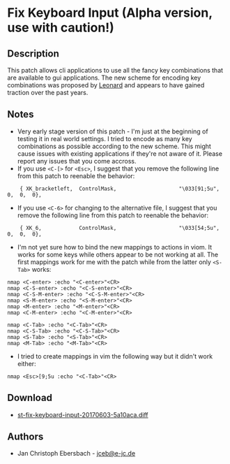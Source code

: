 Fix Keyboard Input (Alpha version, use with caution!)
=====================================================

Description
-----------

This patch allows cli applications to use all the fancy key combinations that
are available to gui applications.  The new scheme for encoding key combinations
was proposed by [Leonard](http://www.leonerd.org.uk/hacks/fixterms/) and appears
to have gained traction over the past years.


Notes
-----

 - Very early stage version of this patch - I'm just at the beginning of testing
   it in real world settings.  I tried to encode as many key combinations as
   possible according to the new scheme.  This might cause issues with existing
   applications if they're not aware of it.  Please report any issues that you
   come accross.
 - If you use `<C-[>` for `<Esc>`, I suggest that you remove the following line
   from this patch to reenable the behavior:
```
	{ XK_bracketleft,  ControlMask,                    "\033[91;5u",  0,  0,  0},
```
 - If you use `<C-6>` for changing to the alternative file, I suggest that you
   remove the following line from this patch to reenable the behavior:
```
	{ XK_6,            ControlMask,                    "\033[54;5u",  0,  0,  0},
```
 - I'm not yet sure how to bind the new mappings to actions in viom.  It works
   for some keys while others appear to be not working at all.  The first
   mappings work for me with the patch while from the latter only `<S-Tab>`
   works:
```
nmap <C-enter> :echo "<C-enter>"<CR>
nmap <C-S-enter> :echo "<C-S-enter>"<CR>
nmap <C-S-M-enter> :echo "<C-S-M-enter>"<CR>
nmap <S-M-enter> :echo "<S-M-enter>"<CR>
nmap <M-enter> :echo "<M-enter>"<CR>
nmap <C-M-enter> :echo "<C-M-enter>"<CR>

nmap <C-Tab> :echo "<C-Tab>"<CR>
nmap <C-S-Tab> :echo "<C-S-Tab>"<CR>
nmap <S-Tab> :echo "<S-Tab>"<CR>
nmap <M-Tab> :echo "<M-Tab>"<CR>
```
- I tried to create mappings in vim the following way but it didn't work
  either:
```
nmap <Esc>[9;5u :echo "<C-Tab>"<CR>
```

Download
--------

 * [st-fix-keyboard-input-20170603-5a10aca.diff](st-fix-keyboard-input-20170603-5a10aca.diff)

Authors
-------

 * Jan Christoph Ebersbach - <jceb@e-jc.de>
